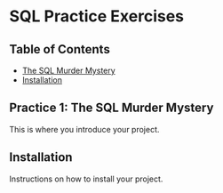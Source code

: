 # SQL Practice Exercises




## Table of Contents
- [The SQL Murder Mystery](#practice1)
- [Installation](#installation)


## Practice 1: The SQL Murder Mystery
This is where you introduce your project.

## Installation
Instructions on how to install your project.
